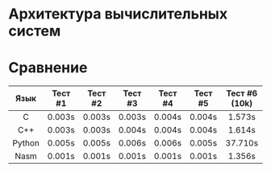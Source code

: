 # Архитектура вычислительных систем

# Сравнение
| Язык           | Тест #1        | Тест #2        | Тест #3        | Тест #4        | Тест #5        | Тест #6 (10k)  |
|     :---:      |     :---:      |     :---:      |     :---:      |     :---:      |     :---:      |     :---:      |
| C              |    0.003s      |    0.003s      |    0.003s      |    0.004s      |    0.004s      |     1.573s     |
| C++            |    0.003s      |    0.003s      |    0.004s      |    0.004s      |    0.004s      |     1.614s     |
| Python         |    0.005s      |    0.005s      |    0.006s      |    0.006s      |    0.005s      |     37.710s    |
| Nasm           |    0.001s      |    0.001s      |    0.001s      |    0.001s      |    0.001s      |     1.356s     |

